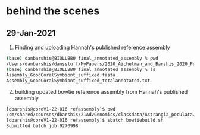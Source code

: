 # behind the scenes
## 29-Jan-2021
1. Finding and uploading Hannah's published reference assembly
```sh
(base) danbarshis@BIOLLBB0 final_annotated_assembly % pwd
/Users/danbarshis/dansstuff/MyPapers/2020_Aichelman_and_Barshis_2020_PeerJ/Astrangia_PopGen/2-BuildAnnotateReferenceTranscriptome/final_annotated_assembly
(base) danbarshis@BIOLLBB0 final_annotated_assembly % ls
Assembly_GoodCoralSymbiont_suffixed.fasta
Assembly_GoodCoralSymbiont_suffixed_totalannotated.txt
```

2. building updated bowtie reference assembly from Hannah's published assembly

``` sh
[dbarshis@coreV1-22-016 refassembly]$ pwd
/cm/shared/courses/dbarshis/21AdvGenomics/classdata/Astrangia_poculata/refassembly
[dbarshis@coreV1-22-016 refassembly]$ sbatch bowtiebuild.sh
Submitted batch job 9270998
```
